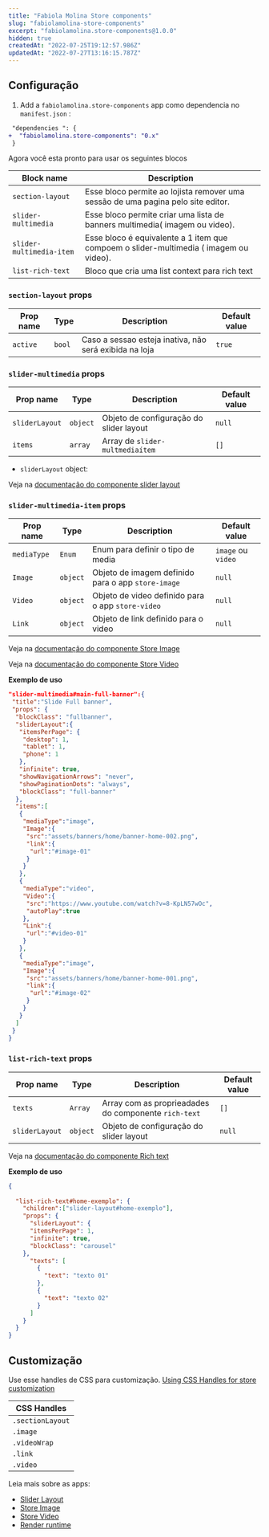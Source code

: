```yaml
---
title: "Fabiola Molina Store components"
slug: "fabiolamolina-store-components"
excerpt: "fabiolamolina.store-components@1.0.0"
hidden: true
createdAt: "2022-07-25T19:12:57.986Z"
updatedAt: "2022-07-27T13:16:15.787Z"
---
```

## Configuração

1. Add a `fabiolamolina.store-components` app como dependencia no `manifest.json` :

```diff
 "dependencies ": {
+  "fabiolamolina.store-components": "0.x"
 }
```

Agora você esta pronto para usar os seguintes blocos

| Block name               | Description                                                                           |
| -------------------      | ------------------------------------------------------------------------------------- |
| `section-layout`         | Esse bloco permite ao lojista remover uma sessão de uma pagina pelo site editor.      |
| `slider-multimedia`      | Esse bloco permite criar uma lista de banners multimedia( imagem ou video).           |
| `slider-multimedia-item` | Esse bloco é equivalente a 1 item que compoem o slider-multimedia ( imagem ou video). |
| `list-rich-text` | Bloco que cria uma list context para rich text |

### `section-layout` props

| Prop name | Type   | Description                                               | Default value |
| --------- | ------ | --------------------------------------------------------- | ------------- |
| `active`  | `bool` | Caso a sessao esteja inativa, não será exibida na loja    | `true`        |

### `slider-multimedia` props

| Prop name      | Type     | Description                             | Default value |
| -------------- | -------- | --------------------------------------- | ------------- |
| `sliderLayout` | `object` | Objeto de configuração do slider layout | `null`        |
| `items`        | `array`  | Array de `slider-multmediaítem`         | `[]`        |

- `sliderLayout` object:

Veja na [documentação do componente slider layout](https://vtex.io/docs/components/all/vtex.slider-layout@0.22.1/#configuration)

### `slider-multimedia-item` props

| Prop name      | Type     | Description                                        | Default value      |
| -------------- | -------- | -------------------------------------------------- | ------------------ |
| `mediaType`    | `Enum`   | Enum para definir o tipo de media                  | `image` ou `video` |
| `Image`        | `object` | Objeto de imagem definido para o app `store-image` | `null`             |
| `Video`        | `object` | Objeto de video definido para o app `store-video`  | `null`             |
| `Link`         | `object` | Objeto de link definido para o video               | `null`             |

Veja na [documentação do componente Store Image](https://vtex.io/docs/components/all/vtex.store-image@0.14.2/#configuration)

Veja na [documentação do componente Store Video](https://vtex.io/docs/components/all/vtex.store-video@1.4.3/#configuration)

**Exemplo de uso**

```json
"slider-multimedia#main-full-banner":{
 "title":"Slide Full banner",
 "props": {
  "blockClass": "fullbanner",
  "sliderLayout":{
   "itemsPerPage": {
    "desktop": 1,
    "tablet": 1,
    "phone": 1
   },
   "infinite": true,
   "showNavigationArrows": "never",
   "showPaginationDots": "always",
   "blockClass": "full-banner"
  },
  "items":[
   {
    "mediaType":"image",
    "Image":{
     "src":"assets/banners/home/banner-home-002.png",
     "link":{
      "url":"#image-01"
     }
    }
   },
   {
    "mediaType":"video",
    "Video":{
     "src":"https://www.youtube.com/watch?v=8-KpLN57wOc",
     "autoPlay":true
    },
    "Link":{
     "url":"#video-01"
    }
   },
   {
    "mediaType":"image",
    "Image":{
     "src":"assets/banners/home/banner-home-001.png",
     "link":{
      "url":"#image-02"
     }
    }
   }
  ]
 }
}
```

### `list-rich-text` props

| Prop name  | Type     | Description                                          | Default value  |
| ---------- | -------- | ---------------------------------------------------- | -------------- |
| `texts`    | `Array`  | Array com as proprieadades do componente `rich-text` | `[]`           |
| `sliderLayout` | `object` | Objeto de configuração do slider layout | `null`        |


Veja na [documentação do componente Rich text](https://vtex.io/docs/components/all/vtex.rich-text@0.15.1/#configuration)

**Exemplo de uso**

```json
{
  
  "list-rich-text#home-exemplo": {
    "children":["slider-layout#home-exemplo"],
    "props": {
      "sliderLayout": {
      "itemsPerPage": 1,
      "infinite": true,
      "blockClass": "carousel"
    },
      "texts": [
        {
          "text": "texto 01"
        },
        {
          "text": "texto 02"
        }
      ]
    }
  }
}
```


## Customização

Use esse handles de CSS para customização.
[Using CSS Handles for store customization](https://vtex.io/docs/recipes/style/using-css-handles-for-store-customization)

| CSS Handles      |
| ---------------- |
| `.sectionLayout` |
| `.image`         |
| `.videoWrap`     |
| `.link`          |
| `.video`         |

Leia mais sobre as apps:

- [Slider Layout](https://vtex.io/docs/components/all/vtex.slider-layout/)
- [Store Image](https://vtex.io/docs/components/general/vtex.store-image)
- [Store Video](https://vtex.io/docs/components/all/vtex.store-video/)
- [Render runtime](https://vtex.io/docs/components/general/vtex.render-runtime)